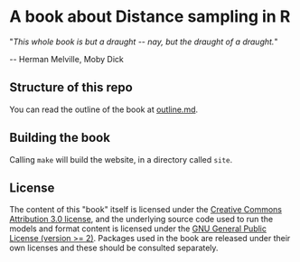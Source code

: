 # A book about Distance sampling in R

"*This whole book is but a draught -- nay, but the draught of a draught.*"

-- Herman Melville, Moby Dick

## Structure of this repo

You can read the outline of the book at [outline.md](outline.md).


## Building the book

Calling `make` will build the website, in a directory called `site`.

## License

The content of this "book" itself is licensed under the [Creative Commons Attribution 3.0 license](http://creativecommons.org/licenses/by/3.0/us/deed.en_US), and the underlying source code used to run the models and format content is licensed under the [GNU General Public License (version >= 2)](https://opensource.org/licenses/GPL-3.0). Packages used in the book are released under their own licenses and these should be consulted separately.


